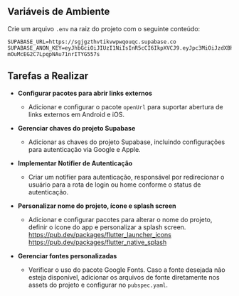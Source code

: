 <!-- @format -->

## Variáveis de Ambiente

Crie um arquivo `.env` na raiz do projeto com o seguinte conteúdo:

```env
SUPABASE_URL=https://sgjgzthvtikvwpwqouqc.supabase.co
SUPABASE_ANON_KEY=eyJhbGciOiJIUzI1NiIsInR5cCI6IkpXVCJ9.eyJpc3MiOiJzdXBhYmFzZSIsInJlZiI6InNnamd6dGh2dGlrdndwd3FvdXFjIiwicm9sZSI6ImFub24iLCJpYXQiOjE3NTUxMjc0MDUsImV4cCI6MjA3MDcwMzQwNX0.g05SKWeMgNLna-mOuMcEG2C7LpqpNAu71nrITYG557s
```

## Tarefas a Realizar

- **Configurar pacotes para abrir links externos**

  - Adicionar e configurar o pacote `openUrl` para suportar abertura de links externos em Android e iOS.

- **Gerenciar chaves do projeto Supabase**

  - Adicionar as chaves do projeto Supabase, incluindo configurações para autenticação via Google e Apple.

- **Implementar Notifier de Autenticação**

  - Criar um notifier para autenticação, responsável por redirecionar o usuário para a rota de login ou home conforme o status de autenticação.

- **Personalizar nome do projeto, ícone e splash screen**

  - Adicionar e configurar pacotes para alterar o nome do projeto, definir o ícone do app e personalizar a splash screen.
    https://pub.dev/packages/flutter_launcher_icons
    https://pub.dev/packages/flutter_native_splash

- **Gerenciar fontes personalizadas**
  - Verificar o uso do pacote Google Fonts. Caso a fonte desejada não esteja disponível, adicionar os arquivos de fonte diretamente nos assets do projeto e configurar no `pubspec.yaml`.
